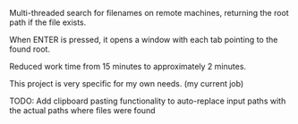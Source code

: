Multi-threaded search for filenames on remote machines, returning the root path if the file exists.

When ENTER is pressed, it opens a window with each tab pointing to the found root.

Reduced work time from 15 minutes to approximately 2 minutes.

This project is very specific for my own needs. (my current job)

TODO: Add clipboard pasting functionality to auto-replace input paths with the actual paths where files were found

